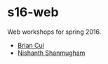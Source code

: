 # s16-web

Web workshops for spring 2016.

* [Brian Cui](https://github.com/analytalica)
* [Nishanth Shanmugham](https://github.com/nishanths)
